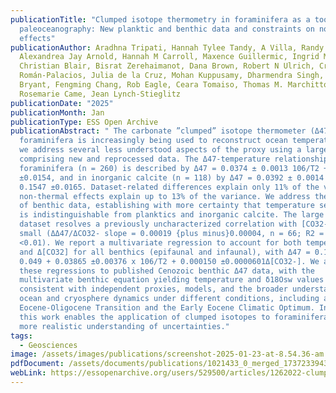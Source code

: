 ```yaml
---
publicationTitle: "Clumped isotope thermometry in foraminifera as a tool in
  paleoceanography: New planktic and benthic data and constraints on non-thermal
  effects"
publicationAuthor: Aradhna Tripati, Hannah Tylee Tandy, A Villa, Randy Flores,
  Alexandrea Jay Arnold, Hannah M Carroll, Maxence Guillermic, Ingrid Maradiaga,
  Christian Blair, Bisrat Zerehaimanot, Dana Brown, Robert N Ulrich, Cristian
  Román-Palacios, Julia de la Cruz, Mohan Kuppusamy, Dharmendra Singh, Raquel
  Bryant, Fengming Chang, Rob Eagle, Ceara Tomaiso, Thomas M. Marchitto,
  Rosemarie Came, Jean Lynch-Stieglitz
publicationDate: "2025"
publicationMonth: Jan
publicationType: ESS Open Archive
publicationAbstract: " The carbonate ”clumped” isotope thermometer (Δ47) in
  foraminifera is increasingly being used to reconstruct ocean temperature. Here
  we address several less understood aspects of the proxy using a large dataset
  comprising new and reprocessed data. The Δ47-temperature relationship in
  foraminifera (n = 260) is described by Δ47 = 0.0374 ± 0.0013 106/T2 + 0.1744
  ±0.0154, and in inorganic calcite (n = 118) by Δ47 = 0.0392 ± 0.0014 106/T2 +
  0.1547 ±0.0165. Dataset-related differences explain only 11% of the variance;
  non-thermal effects explain up to 13% of the variance. We address the paucity
  of benthic data, establishing with more certainty that temperature sensitivity
  is indistinguishable from planktics and inorganic calcite. The large benthic
  dataset resolves a previously uncharacterized correlation with [CO32-] that is
  small (ΔΔ47/ΔCO32- slope = 0.00019 {plus minus}0.00004, n = 66; R2 = 0.315, p
  <0.01). We report a multivariate regression to account for both temperature
  and Δ[CO32] for all benthics (epifaunal and infaunal), with Δ47 = 0.152 ±
  0.049 + 0.03865 ±0.00376 x 106/T2 + 0.000150 ±0.0000601Δ[CO32-]. We apply
  these regressions to published Cenozoic benthic Δ47 data, with the
  multivariate benthic equation yielding temperature and δ18Osw values more
  consistent with independent proxies, models, and the broader understanding of
  ocean and cryosphere dynamics under different conditions, including across the
  Eocene-Oligocene Transition and the Early Eocene Climatic Optimum. In total,
  this work enables the application of clumped isotopes to foraminifera with a
  more realistic understanding of uncertainties."
tags:
  - Geosciences
image: /assets/images/publications/screenshot-2025-01-23-at-8.54.36-am.png
pdfDocument: /assets/documents/publications/1021433_0_merged_1737233943.pdf
webLink: https://essopenarchive.org/users/529500/articles/1262022-clumped-isotope-thermometry-in-foraminifera-as-a-tool-in-paleoceanography-new-planktic-and-benthic-data-and-constraints-on-non-thermal-effects
---
```

